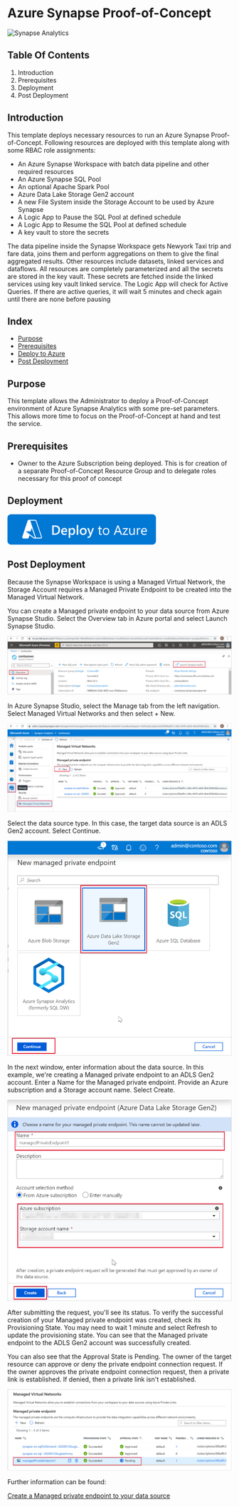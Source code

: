 # Azure Synapse Proof-of-Concept

![Synapse Analytics](https://raw.githubusercontent.com/osamaemumba/101-synapse-poc/main/images/synapse1.png)

## Table Of Contents

1. Introduction
2. Prerequisites
3. Deployment
4. Post Deployment

## Introduction

This template deploys necessary resources to run an Azure Synapse Proof-of-Concept. 
Following resources are deployed with this template along with some RBAC role assignments:

- An Azure Synapse Workspace with batch data pipeline and other required resources
- An Azure Synapse SQL Pool
- An optional Apache Spark Pool
- Azure Data Lake Storage Gen2 account
- A new File System inside the Storage Account to be used by Azure Synapse
- A Logic App to Pause the SQL Pool at defined schedule
- A Logic App to Resume the SQL Pool at defined schedule
- A key vault to store the secrets

The data pipeline inside the Synapse Workspace gets Newyork Taxi trip and fare data, joins them and perform aggregations on them to give the final aggregated results. Other resources include datasets, linked services and dataflows. All resources are completely parameterized and all the secrets are stored in the key vault. These secrets are fetched inside the linked services using key vault linked service. The Logic App will check for Active Queries. If there are active queries, it will wait 5 minutes and check again until there are none before pausing


## Index

- [Purpose](https://github.com/Azure/azure-quickstart-templates/tree/master/101-synapse-poc#purpose)
- [Prerequisites](https://github.com/Azure/azure-quickstart-templates/tree/master/101-synapse-poc#prerequisites)
- [Deploy to Azure](https://github.com/Azure/azure-quickstart-templates/tree/master/101-synapse-poc#deploy-to-azure)
- [Post Deployment](https://github.com/Azure/azure-quickstart-templates/tree/master/101-synapse-poc#post-deployment)

## Purpose

This template allows the Administrator to deploy a Proof-of-Concept environment of Azure Synapse Analytics with some pre-set parameters. This allows more time to focus on the Proof-of-Concept at hand and test the service.

## Prerequisites

- Owner to the Azure Subscription being deployed. This is for creation of a separate Proof-of-Concept Resource Group and to delegate roles necessary for this proof of concept

## Deployment

[![Deploy To Azure](https://raw.githubusercontent.com/Azure/azure-quickstart-templates/master/1-CONTRIBUTION-GUIDE/images/deploytoazure.svg?sanitize=true)](https://portal.azure.com/#create/Microsoft.Template/uri/https%3A%2F%2Fraw.githubusercontent.com%2Fosamaemumba%2F101-synapse-poc%2Fmain%2Fazuredeploy.json)


## Post Deployment

Because the Synapse Workspace is using a Managed Virtual Network, the Storage Account requires a Managed Private Endpoint to be created into the Managed Virtual Network.

You can create a Managed private endpoint to your data source from Azure Synapse Studio. Select the Overview tab in Azure portal and select Launch Synapse Studio.

![Step 1](https://raw.githubusercontent.com/Azure/azure-quickstart-templates/master/101-synapse-poc/images/9.png)

In Azure Synapse Studio, select the Manage tab from the left navigation. Select Managed Virtual Networks and then select + New.

![Step 2](https://raw.githubusercontent.com/Azure/azure-quickstart-templates/master/101-synapse-poc/images/10.png)

Select the data source type. In this case, the target data source is an ADLS Gen2 account. Select Continue.

![Step 3](https://raw.githubusercontent.com/Azure/azure-quickstart-templates/master/101-synapse-poc/images/11.png)

In the next window, enter information about the data source. In this example, we're creating a Managed private endpoint to an ADLS Gen2 account. Enter a Name for the Managed private endpoint. Provide an Azure subscription and a Storage account name. Select Create.

![Step 4](https://raw.githubusercontent.com/Azure/azure-quickstart-templates/master/101-synapse-poc/images/12.png)

After submitting the request, you'll see its status. To verify the successful creation of your Managed private endpoint was created, check its Provisioning State. You may need to wait 1 minute and select Refresh to update the provisioning state. You can see that the Managed private endpoint to the ADLS Gen2 account was successfully created.

You can also see that the Approval State is Pending. The owner of the target resource can approve or deny the private endpoint connection request. If the owner approves the private endpoint connection request, then a private link is established. If denied, then a private link isn't established.

![Step 5](https://raw.githubusercontent.com/Azure/azure-quickstart-templates/master/101-synapse-poc/images/13.png)

Further information can be found:

[Create a Managed private endpoint to your data source](https://docs.microsoft.com/en-us/azure/synapse-analytics/security/how-to-create-managed-private-endpoints)
